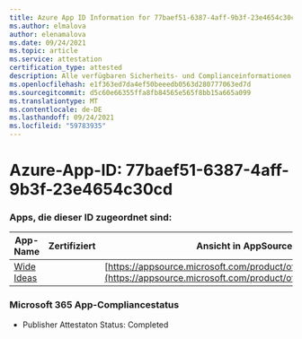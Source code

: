 ```yaml
---
title: Azure App ID Information for 77baef51-6387-4aff-9b3f-23e4654c30cd
ms.author: elmalova
author: elenamalova
ms.date: 09/24/2021
ms.topic: article
ms.service: attestation
certification_type: attested
description: Alle verfügbaren Sicherheits- und Complianceinformationen für 77baef51-6387-4aff-9b3f-23e4654c30cd.
ms.openlocfilehash: e1f363ed7da4ef50beeedb0563d280777063ed7d
ms.sourcegitcommit: d5c60e66355ffa8fb84565e565f8bb15a665a099
ms.translationtype: MT
ms.contentlocale: de-DE
ms.lasthandoff: 09/24/2021
ms.locfileid: "59783935"
---
```

# <a name="azure-app-id-77baef51-6387-4aff-9b3f-23e4654c30cd"></a>Azure-App-ID: 77baef51-6387-4aff-9b3f-23e4654c30cd


### <a name="apps-associated-with-this-id"></a>Apps, die dieser ID zugeordnet sind:
| **App-Name** | **Zertifiziert** | **Ansicht in AppSource** |
|--------------|---------------|-----------------------|
| [Wide Ideas](https://docs.microsoft.com/microsoft-365-app-certification/forward/WA200000819) |  | [https://appsource.microsoft.com/product/office/WA200000819](https://appsource.microsoft.com/product/office/WA200000819) |

### <a name="microsoft-365-app-compliance-status"></a>Microsoft 365 App-Compliancestatus
- Publisher Attestaton Status: Completed
